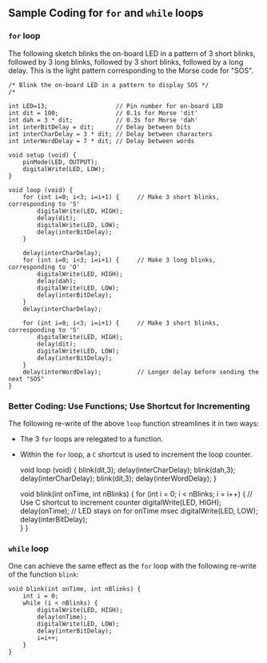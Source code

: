 ## Sample Coding for `for` and `while` loops ##

### `for` loop ###

The following sketch blinks the on-board LED in a pattern of 3 short blinks, followed by
3 long blinks, followed by 3 short blinks, followed by a long delay.  This is the light
pattern corresponding to the Morse code for "SOS".

    /* Blink the on-board LED in a pattern to display SOS */
    /* 
     
    int LED=13;                   // Pin number for on-board LED
    int dit = 100;                // 0.1s for Morse 'dit'
    int dah = 3 * dit;            // 0.3s for Morse 'dah' 
    int interBitDelay = dit;      // Delay between bits
    int interCharDelay = 3 * dit; // Delay between characters
    int interWordDelay = 7 * dit; // Delay between words
    
    void setup (void) {
        pinMode(LED, OUTPUT);    
        digitalWrite(LED, LOW);
    }
    
    void loop (void) {
        for (int i=0; i<3; i=i+1) {     // Make 3 short blinks, corresponding to 'S'   
            digitalWrite(LED, HIGH);   
            delay(dit);               
            digitalWrite(LED, LOW);    
            delay(interBitDelay);               
        }

        delay(interCharDelay);
        for (int i=0; i<3; i=i+1) {     // Make 3 long blinks, corresponding to 'O'
            digitalWrite(LED, HIGH);   
            delay(dah);               
            digitalWrite(LED, LOW);    
            delay(interBitDelay);               
        }
        delay(interCharDelay);

        for (int i=0; i<3; i=i+1) {     // Make 3 short blinks, corresponding to 'S'
            digitalWrite(LED, HIGH);   
            delay(dit);               
            digitalWrite(LED, LOW);    
            delay(interBitDelay);               
        }
        delay(interWordDelay);          // Longer delay before sending the next "SOS"
    }

### Better Coding:  Use Functions; Use Shortcut for Incrementing ###

The following re-write of the above `loop` function streamlines it in two ways:

* The 3 `for` loops are relegated to a function.

* Within the `for` loop, a `C` shortcut is used to increment the loop counter.

    void loop (void) {
        blink(dit,3);
        delay(interCharDelay);
        blink(dah,3);
        delay(interCharDelay);
        blink(dit,3);
        delay(interWordDelay);
    }

    void blink(int onTime, int nBlinks) {
        for (int i = 0; i < nBlinks; i = i++) {  // Use C shortcut to increment counter
            digitalWrite(LED, HIGH);   
            delay(onTime);                       // LED stays on for onTime msec 
            digitalWrite(LED, LOW);    
            delay(interBitDelay);       
        }
    }

### `while` loop ###

One can achieve the same effect as the `for` loop with the following re-write of the
function `blink`:


    void blink(int onTime, int nBlinks) {
        int i = 0;
        while (i < nBlinks) {     
            digitalWrite(LED, HIGH);   
            delay(onTime);                 
            digitalWrite(LED, LOW);    
            delay(interBitDelay);       
            i=i++;
        }
    }
